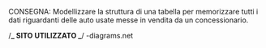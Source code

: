 CONSEGNA:
Modellizzare la struttura di una tabella per memorizzare tutti i dati riguardanti delle auto usate messe in vendita da un concessionario.

/**_ SITO UTILIZZATO _**/
-diagrams.net
